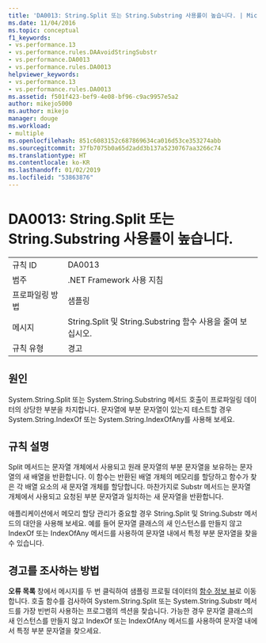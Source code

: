 ```yaml
---
title: 'DA0013: String.Split 또는 String.Substring 사용률이 높습니다. | Microsoft Docs'
ms.date: 11/04/2016
ms.topic: conceptual
f1_keywords:
- vs.performance.13
- vs.performance.rules.DAAvoidStringSubstr
- vs.performance.DA0013
- vs.performance.rules.DA0013
helpviewer_keywords:
- vs.performance.13
- vs.performance.rules.DA0013
ms.assetid: f501f423-bef9-4e08-bf96-c9ac9957e5a2
author: mikejo5000
ms.author: mikejo
manager: douge
ms.workload:
- multiple
ms.openlocfilehash: 851c6083152c687869634ca016d53ce353274abb
ms.sourcegitcommit: 37fb7075b0a65d2add3b137a5230767aa3266c74
ms.translationtype: HT
ms.contentlocale: ko-KR
ms.lasthandoff: 01/02/2019
ms.locfileid: "53863876"
---
```

# <a name="da0013-high-usage-of-stringsplit-or-stringsubstring"></a>DA0013: String.Split 또는 String.Substring 사용률이 높습니다.

|||  
|-|-|  
|규칙 ID|DA0013|  
|범주|.NET Framework 사용 지침|  
|프로파일링 방법|샘플링|  
|메시지|String.Split 및 String.Substring 함수 사용을 줄여 보십시오.|  
|규칙 유형|경고|  

## <a name="cause"></a>원인  
 System.String.Split 또는 System.String.Substring 메서드 호출이 프로파일링 데이터의 상당한 부분을 차지합니다. 문자열에 부분 문자열이 있는지 테스트할 경우 System.String.IndexOf 또는 System.String.IndexOfAny를 사용해 보세요.  

## <a name="rule-description"></a>규칙 설명  
 Split 메서드는 문자열 개체에서 사용되고 원래 문자열의 부분 문자열을 보유하는 문자열의 새 배열을 반환합니다. 이 함수는 반환된 배열 개체의 메모리를 할당하고 함수가 찾은 각 배열 요소의 새 문자열 개체를 할당합니다. 마찬가지로 Substr 메서드는 문자열 개체에서 사용되고 요청된 부분 문자열과 일치하는 새 문자열을 반환합니다.  

 애플리케이션에서 메모리 할당 관리가 중요할 경우 String.Split 및 String.Substr 메서드의 대안을 사용해 보세요. 예를 들어 문자열 클래스의 새 인스턴스를 만들지 않고 IndexOf 또는 IndexOfAny 메서드를 사용하여 문자열 내에서 특정 부분 문자열을 찾을 수 있습니다.  

## <a name="how-to-investigate-a-warning"></a>경고를 조사하는 방법  
 **오류 목록** 창에서 메시지를 두 번 클릭하여 샘플링 프로필 데이터의 [함수 정보 뷰](../profiling/function-details-view.md)로 이동합니다. 호출 함수를 검사하여 System.String.Split 또는 System.String.Substr 메서드를 가장 빈번히 사용하는 프로그램의 섹션을 찾습니다. 가능한 경우 문자열 클래스의 새 인스턴스를 만들지 않고 IndexOf 또는 IndexOfAny 메서드를 사용하여 문자열 내에서 특정 부분 문자열을 찾으세요.